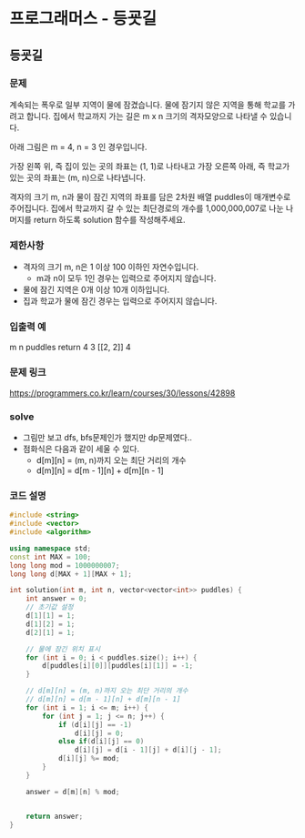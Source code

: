 # 프로그래머스 - 등굣길

## 등굣길

### 문제
계속되는 폭우로 일부 지역이 물에 잠겼습니다. 물에 잠기지 않은 지역을 통해 학교를 가려고 합니다. 집에서 학교까지 가는 길은 m x n 크기의 격자모양으로 나타낼 수 있습니다.

아래 그림은 m = 4, n = 3 인 경우입니다.

가장 왼쪽 위, 즉 집이 있는 곳의 좌표는 (1, 1)로 나타내고 가장 오른쪽 아래, 즉 학교가 있는 곳의 좌표는 (m, n)으로 나타냅니다.

격자의 크기 m, n과 물이 잠긴 지역의 좌표를 담은 2차원 배열 puddles이 매개변수로 주어집니다. 집에서 학교까지 갈 수 있는 최단경로의 개수를 1,000,000,007로 나눈 나머지를 return 하도록 solution 함수를 작성해주세요.

### 제한사항
- 격자의 크기 m, n은 1 이상 100 이하인 자연수입니다.
	- m과 n이 모두 1인 경우는 입력으로 주어지지 않습니다.
- 물에 잠긴 지역은 0개 이상 10개 이하입니다.
- 집과 학교가 물에 잠긴 경우는 입력으로 주어지지 않습니다.

### 입출력 예
m	n	puddles	return
4	3	[[2, 2]]	4

### 문제 링크
<https://programmers.co.kr/learn/courses/30/lessons/42898>

### solve
- 그림만 보고 dfs, bfs문제인가 했지만 dp문제였다..
- 점화식은 다음과 같이 세울 수 있다.
 	- d[m][n] = (m, n)까지 오는 최단 거리의 개수
	- d[m][n] = d[m - 1][n] + d[m][n - 1]


### 코드 설명
```C++
#include <string>
#include <vector>
#include <algorithm>

using namespace std;
const int MAX = 100;
long long mod = 1000000007;
long long d[MAX + 1][MAX + 1];

int solution(int m, int n, vector<vector<int>> puddles) {
	int answer = 0;
	// 초기값 설정
	d[1][1] = 1;
	d[1][2] = 1;
	d[2][1] = 1;

	// 물에 잠긴 위치 표시
	for (int i = 0; i < puddles.size(); i++) {
		d[puddles[i][0]][puddles[i][1]] = -1;
	}

	// d[m][n] = (m, n)까지 오는 최단 거리의 개수
	// d[m][n] = d[m - 1][n] + d[m][n - 1]
	for (int i = 1; i <= m; i++) {
		for (int j = 1; j <= n; j++) {
			if (d[i][j] == -1)
				d[i][j] = 0;
			else if(d[i][j] == 0)
				d[i][j] = d[i - 1][j] + d[i][j - 1];
			d[i][j] %= mod;
		}
	}

	answer = d[m][n] % mod;


	return answer;
}
```
